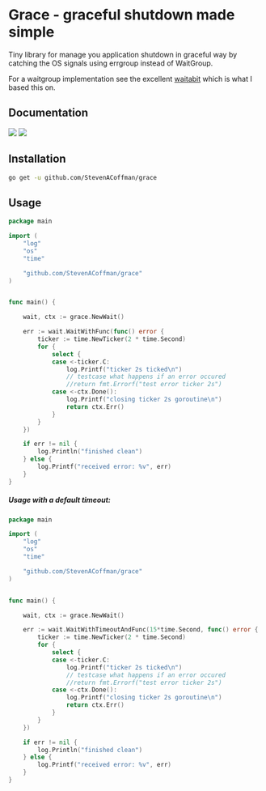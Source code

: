 # Grace - graceful shutdown made simple

Tiny library for manage you application shutdown in graceful way by catching the OS signals using errgroup instead of WaitGroup.

For a waitgroup implementation see the excellent [waitabit](https://github.com/heartwilltell/waitabit/) which is what I based this on. 

## Documentation

[![](https://goreportcard.com/badge/github.com/StevenACoffman/grace)](https://goreportcard.com/report/github.com/StevenACoffman/grace)
[![](https://godoc.org/github.com/StevenACoffman/grace?status.svg)](https://godoc.org/github.com/StevenACoffman/grace)

## Installation

```bash
go get -u github.com/StevenACoffman/grace
```

## Usage
```go
package main

import (
    "log"
    "os"
    "time"

    "github.com/StevenACoffman/grace"
)


func main() {

	wait, ctx := grace.NewWait()

	err := wait.WaitWithFunc(func() error {
		ticker := time.NewTicker(2 * time.Second)
		for {
			select {
			case <-ticker.C:
				log.Printf("ticker 2s ticked\n")
				// testcase what happens if an error occured
				//return fmt.Errorf("test error ticker 2s")
			case <-ctx.Done():
				log.Printf("closing ticker 2s goroutine\n")
				return ctx.Err()
			}
		}
	})

	if err != nil {
		log.Println("finished clean")
	} else {
		log.Printf("received error: %v", err)
	}
}
```

##### Usage with a default timeout:

```go
package main

import (
    "log"
    "os"
    "time"

    "github.com/StevenACoffman/grace"
)


func main() {

	wait, ctx := grace.NewWait()

	err := wait.WaitWithTimeoutAndFunc(15*time.Second, func() error {
		ticker := time.NewTicker(2 * time.Second)
		for {
			select {
			case <-ticker.C:
				log.Printf("ticker 2s ticked\n")
				// testcase what happens if an error occured
				//return fmt.Errorf("test error ticker 2s")
			case <-ctx.Done():
				log.Printf("closing ticker 2s goroutine\n")
				return ctx.Err()
			}
		}
	})

	if err != nil {
		log.Println("finished clean")
	} else {
		log.Printf("received error: %v", err)
	}
}
```

